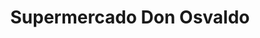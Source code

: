 ---
title: "Supermercado Don Osvaldo"
url: /maria-pinto/supermercado-don-osvaldo/
shop: supermercado
---